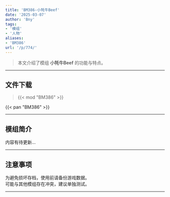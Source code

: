 ```yaml
---
title: 'BM386-小牦牛Beef'
date: '2025-03-07'
author: 'Bny'
tags:
- '模组'
- '人物'
aliases:
- 'BM386'
url: '/p/774/'
---
```


> 本文介绍了模组 **小牦牛Beef** 的功能与特点。

---

## 文件下载  

> {{< mod "BM386" >}}  

{{< pan "BM386" >}}  

---

## 模组简介

>  
内容有待更新...  

---

## 注意事项

>  
为避免损坏存档，使用前请备份游戏数据。  
可能与其他模组存在冲突，建议单独测试。  

---

